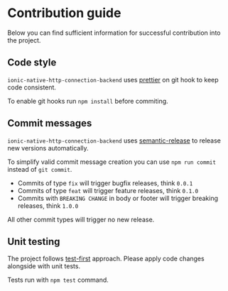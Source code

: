 # Contribution guide

Below you can find sufficient information for successful contribution into the project.

## Code style

`ionic-native-http-connection-backend` uses [prettier](https://github.com/prettier/prettier) on git hook to keep code consistent.

To enable git hooks run `npm install` before commiting.

## Commit messages

`ionic-native-http-connection-backend` uses [semantic-release](https://github.com/semantic-release/semantic-release) to release new versions automatically.

To simplify valid commit message creation you can use `npm run commit` instead of `git commit`.

*  Commits of type `fix` will trigger bugfix releases, think `0.0.1`
*  Commits of type `feat` will trigger feature releases, think `0.1.0`
*  Commits with `BREAKING CHANGE` in body or footer will trigger breaking releases, think `1.0.0`

All other commit types will trigger no new release.

## Unit testing

The project follows [test-first](http://www.extremeprogramming.org/rules/testfirst.html) approach. Please apply code changes alongside with unit tests.

Tests run with `npm test` command.
